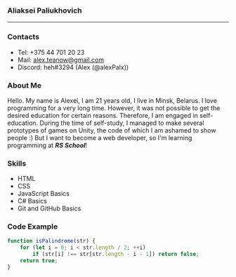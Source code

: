 ### Aliaksei Paliukhovich

---

### Contacts
- Tel: +375 44 701 20 23
- Mail: alex.teanow@gmail.com
- Discord: heh#3294 (Alex (@alexPalx))


### About Me

Hello. My name is Alexei, I am 21 years old, I live in Minsk, Belarus. I love programming for a very long time. However, it was not possible to get the desired education for certain reasons. Therefore, I am engaged in self-education. During the time of self-study, I managed to make several prototypes of games on Unity, the code of which I am ashamed to show people :) But I want to become a web developer, so I'm learning programming at ***RS School***!


### Skills

- HTML
- CSS
- JavaScript Basics
- C# Basics
- Git and GitHub Basics


### Code Example

``` JavaScript
function isPalindrome(str) {
    for (let i = 0; i < str.length / 2; ++i)
        if (str[i] !== str[str.length - i - 1]) return false;
    return true;
}
```